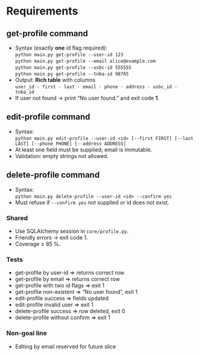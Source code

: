 # Requirements

## get-profile command

- Syntax (exactly **one** id flag required):  
  `python main.py get-profile --user-id 123`  
  `python main.py get-profile --email alice@example.com`  
  `python main.py get-profile --usbc-id 555555`  
  `python main.py get-profile --tnba-id 98765`
- Output: **Rich table** with columns  
  `user_id · first · last · email · phone · address · usbc_id · tnba_id`
- If user not found → print “No user found.” and exit code **1**.

## edit-profile command

- Syntax:  
  `python main.py edit-profile --user-id <id> [--first FIRST] [--last LAST] [--phone PHONE] [--address ADDRESS]`
- At least one field must be supplied; email is immutable.
- Validation: empty strings not allowed.

## delete-profile command

- Syntax:  
  `python main.py delete-profile --user-id <id> --confirm yes`
- Must refuse if `--confirm yes` not supplied or id does not exist.

### Shared

- Use SQLAlchemy session in `core/profile.py`.
- Friendly errors → exit code 1.
- Coverage ≥ 85 %.

### Tests

- get-profile by user-id ⇒ returns correct row
- get-profile by email ⇒ returns correct row
- get-profile with two id flags ⇒ exit 1
- get-profile non-existent ⇒ “No user found”, exit 1
- edit-profile success ⇒ fields updated
- edit-profile invalid user ⇒ exit 1
- delete-profile success ⇒ row deleted, exit 0
- delete-profile without confirm ⇒ exit 1

### Non-goal line

- Editing by email reserved for future slice
